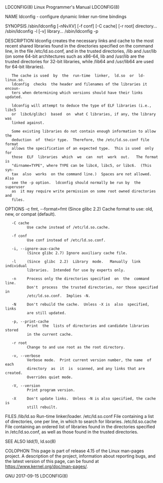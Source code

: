 LDCONFIG(8)               Linux Programmer's Manual               LDCONFIG(8)

NAME
       ldconfig - configure dynamic linker run-time bindings

SYNOPSIS
       /sbin/ldconfig [-nNvXV] [-f conf] [-C cache] [-r root] directory...
       /sbin/ldconfig -l [-v] library...
       /sbin/ldconfig -p

DESCRIPTION
       ldconfig  creates  the  necessary  links  and cache to the most recent
       shared libraries found in the directories  specified  on  the  command
       line,  in  the  file  /etc/ld.so.conf, and in the trusted directories,
       /lib and /usr/lib (on some 64-bit architectures such  as  x86-64,  lib
       and  /usr/lib  are the trusted directories for 32-bit libraries, while
       /lib64 and /usr/lib64 are used for 64-bit libraries).

       The cache is used  by  the  run-time  linker,  ld.so  or  ld-linux.so.
       ldconfig  checks  the header and filenames of the libraries it encoun‐
       ters when determining which versions should have their links updated.

       ldconfig will attempt to deduce the type of ELF libraries (i.e., libc5
       or  libc6/glibc)  based  on  what C libraries, if any, the library was
       linked against.

       Some existing libraries do not contain enough information to allow the
       deduction  of  their type.  Therefore, the /etc/ld.so.conf file format
       allows the specification of an expected type.  This is used  only  for
       those  ELF  libraries  which  we  can  not  work  out.   The format is
       "dirname=TYPE", where TYPE can be libc4, libc5, or libc6.  (This  syn‐
       tax  also  works  on the command line.)  Spaces are not allowed.  Also
       see the -p option.  ldconfig should normally be run by  the  superuser
       as  it may require write permission on some root owned directories and
       files.

OPTIONS
       -c fmt, --format=fmt
              (Since glibc 2.2) Cache format to  use:  old,  new,  or  compat
              (default).

       -C cache
              Use cache instead of /etc/ld.so.cache.

       -f conf
              Use conf instead of /etc/ld.so.conf.

       -i, --ignore-aux-cache
              (Since glibc 2.7) Ignore auxiliary cache file.

       -l     (Since  glibc  2.2)  Library  mode.   Manually  link individual
              libraries.  Intended for use by experts only.

       -n     Process only the directories specified  on  the  command  line.
              Don't  process  the trusted directories, nor those specified in
              /etc/ld.so.conf.  Implies -N.

       -N     Don't rebuild the cache.  Unless -X is  also  specified,  links
              are still updated.

       -p, --print-cache
              Print  the  lists of directories and candidate libraries stored
              in the current cache.

       -r root
              Change to and use root as the root directory.

       -v, --verbose
              Verbose mode.  Print current version number, the name  of  each
              directory  as  it  is  scanned, and any links that are created.
              Overrides quiet mode.

       -V, --version
              Print program version.

       -X     Don't update links.  Unless -N is also specified, the cache  is
              still rebuilt.

FILES
       /lib/ld.so
              Run-time linker/loader.
       /etc/ld.so.conf
              File  containing  a list of directories, one per line, in which
              to search for libraries.
       /etc/ld.so.cache
              File containing an ordered  list  of  libraries  found  in  the
              directories  specified  in  /etc/ld.so.conf,  as  well as those
              found in the trusted directories.

SEE ALSO
       ldd(1), ld.so(8)

COLOPHON
       This page is part of release 4.15 of the Linux man-pages  project.   A
       description  of the project, information about reporting bugs, and the
       latest    version    of    this    page,    can    be     found     at
       https://www.kernel.org/doc/man-pages/.

GNU                               2017-09-15                      LDCONFIG(8)
